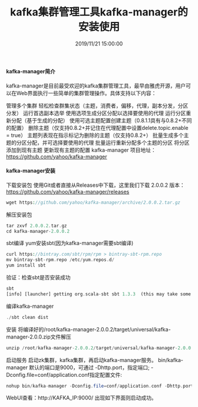 ﻿---
title: kafka集群管理工具kafka-manager的安装使用
tags: [kafka]
categories: Kafka
description: kafka-manager是目前最受欢迎的kafka集群管理工具，最早由雅虎开源，用户可以在Web界面执行一些简单的集群管理操作。
date: 2019/11/21 15:00:00
---

#### kafka-manager简介

kafka-manager是目前最受欢迎的kafka集群管理工具，最早由雅虎开源，用户可以在Web界面执行一些简单的集群管理操作。具体支持以下内容：

管理多个集群
轻松检查群集状态（主题，消费者，偏移，代理，副本分发，分区分发）
运行首选副本选举
使用选项生成分区分配以选择要使用的代理
运行分区重新分配（基于生成的分配）
使用可选主题配置创建主题（0.8.1.1具有与0.8.2+不同的配置）
删除主题（仅支持0.8.2+并记住在代理配​​置中设置delete.topic.enable = true）
主题列表现在指示标记为删除的主题（仅支持0.8.2+）
批量生成多个主题的分区分配，并可选择要使用的代理
批量运行重新分配多个主题的分区
将分区添加到现有主题
更新现有主题的配置
kafka-manager 项目地址：https://github.com/yahoo/kafka-manager

#### kafka-manager安装

下载安装包
使用Git或者直接从Releases中下载，这里我们下载 2.0.0.2
版本：https://github.com/yahoo/kafka-manager/releases

```php
wget https://github.com/yahoo/kafka-manager/archive/2.0.0.2.tar.gz
```

解压安装包
```php
tar zxvf 2.0.0.2.tar.gz
cd kafka-manager-2.0.0.2
```

sbt编译
yum安装sbt(因为kafka-manager需要sbt编译)
```php
curl https://bintray.com/sbt/rpm/rpm > bintray-sbt-rpm.repo
mv bintray-sbt-rpm.repo /etc/yum.repos.d/
yum install sbt
```

验证：检查sbt是否安装成功
```php
sbt
[info] [launcher] getting org.scala-sbt sbt 1.3.3  (this may take some time)...
```

编译kafka-manager
```php
./sbt clean dist
```

安装
将编译好的/root/kafka-manager-2.0.0.2/target/universal/kafka-manager-2.0.0.zip文件解压
```php
unzip /root/kafka-manager-2.0.0.2/target/universal/kafka-manager-2.0.0.zip
```

启动服务
启动zk集群，kafka集群，再启动kafka-manager服务。
bin/kafka-manager 默认的端口是9000，可通过 -Dhttp.port，指定端口; -Dconfig.file=conf/application.conf指定配置文件:

```php
nohup bin/kafka-manager -Dconfig.file=conf/application.conf -Dhttp.port=9000 &
```

WebUI查看：http://KAFKA_IP:9000/ 出现如下界面则启动成功。

